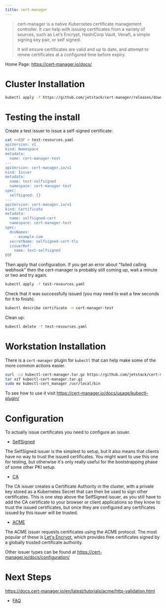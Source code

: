 ```yaml
---
title: cert-manager
---
```


> cert-manager is a native Kubernetes certificate management
> controller. It can help with issuing certificates from a variety of
> sources, such as Let’s Encrypt, HashiCorp Vault, Venafi, a simple
> signing key pair, or self signed.
>
> It will ensure certificates are valid and up to date, and attempt to
> renew certificates at a configured time before expiry.

Home Page: https://cert-manager.io/docs/

# Cluster Installation #

```sh
kubectl apply -f https://github.com/jetstack/cert-manager/releases/download/v1.0.4/cert-manager.yaml
```

# Testing the install #

Create a test issuer to issue a self-signed certificate:

```sh
cat <<EOF > test-resources.yaml
apiVersion: v1
kind: Namespace
metadata:
  name: cert-manager-test
---
apiVersion: cert-manager.io/v1
kind: Issuer
metadata:
  name: test-selfsigned
  namespace: cert-manager-test
spec:
  selfSigned: {}
---
apiVersion: cert-manager.io/v1
kind: Certificate
metadata:
  name: selfsigned-cert
  namespace: cert-manager-test
spec:
  dnsNames:
    - example.com
  secretName: selfsigned-cert-tls
  issuerRef:
    name: test-selfsigned
EOF
```

Then apply that configuration.  If you get an error about "failed
calling webhook" then the cert-manager is probably still coming up,
wait a minute or two and try again.

```sh
kubectl apply -f test-resources.yaml
```

Check that it was successfully issued (you may need to wait a few
seconds for it to finish).

```sh
kubectl describe certificate -n cert-manager-test
```

Clean up:

```sh
kubectl delete -f test-resources.yaml
```


# Workstation Installation #

There is a `cert-manager` plugin for `kubectl` that can help make some
of the more common actions easier.

```sh
curl -Lo kubectl-cert-manager.tar.gz https://github.com/jetstack/cert-manager/releases/download/v1.0.4/kubectl-cert_manager-linux-amd64.tar.gz
tar xzf kubectl-cert-manager.tar.gz
sudo mv kubectl-cert_manager /usr/local/bin
```

To see how to use it visit
https://cert-manager.io/docs/usage/kubectl-plugin/

# Configuration #

To actually issue certificates you need to configure an issuer.

* [SelfSigned](https://cert-manager.io/docs/configuration/selfsigned/)

The SelfSigned issuer is the simplest to setup, but it also means that
clients have no way to trust the issued certificates.  You might want
to use this one for testing, but otherwise it's only really useful for
the bootstrapping phase of some other PKI setup.

* [CA](https://cert-manager.io/docs/configuration/ca/)

The CA issuer creates a Certificate Authority in the cluster, with
a private key stored as a Kubernetes Secret that can then be used to
sign other certificates.  This is one step above the SelfSigned
issuer, as you still have to add the CA certificate to your browser or
client applications so they know to trust the issued certificates, but
once they are configured any certificates issued by this issuer will
be trusted.

* [ACME](https://cert-manager.io/docs/configuration/acme/)

The ACME issuer requests certificates using the ACME protocol.  The
most popular of these is [Let's Encrypt](https://letsencrypt.org/),
which provides free certificates signed by a globally trusted
certificate authority.

Other issuer types can be found at https://cert-manager.io/docs/configuration/

# Next Steps #

https://docs.cert-manager.io/en/latest/tutorials/acme/http-validation.html

* [FAQ](https://cert-manager.io/docs/faq/)

